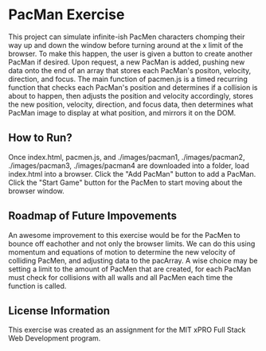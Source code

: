 # PacMan Exercise
This project can simulate infinite-ish PacMen characters chomping their way up and down the window before turning around at the x limit of the browser. To make this happen, the user is given a button to create another PacMan if desired. Upon request, a new PacMan is added, pushing new data onto the end of an array that stores each PacMan's positon, velocity, direction, and focus. The main function of pacmen.js is a timed recurring function that checks each PacMan's position and determines if a collision is about to happen, then adjusts the position and velocity accordingly, stores the new position, velocity, direction, and focus data, then determines what PacMan image to display at what position, and mirrors it on the DOM.

## How to Run?
Once index.html, pacmen.js, and ./images/pacman1, ./images/pacman2, ./images/pacman3, ./images/pacman4 are downloaded into a folder, load index.html into a browser. 
Click the "Add PacMan" button to add a PacMan. Click the "Start Game" button for the PacMen to start moving about the browser window. 

## Roadmap of Future Impovements
An awesome improvement to this exercise would be for the PacMen to bounce off eachother and not only the browser limits. We can do this using momentum and equations of motion to determine the new velocity of colliding PacMen, and adjusting data to the pacArray. A wise choice may be setting a limit to the amount of PacMen that are created, for each PacMan must check for collisions with all walls and all PacMen each time the function is called.

## License Information
This exercise was created as an assignment for the MIT xPRO Full Stack Web Development program. 
